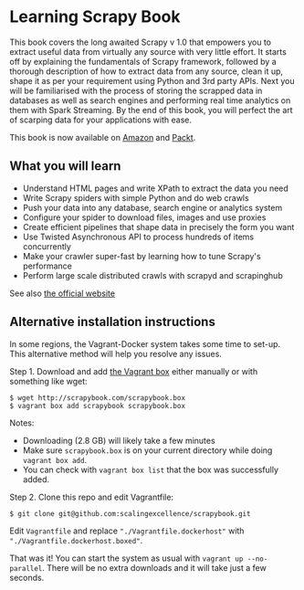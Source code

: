 Learning Scrapy Book
==========

This book covers the long awaited Scrapy v 1.0 that empowers you to extract useful data from virtually any source with very little effort. It starts off by explaining the fundamentals of Scrapy framework, followed by a thorough description of how to extract data from any source, clean it up, shape it as per your requirement using Python and 3rd party APIs. Next you will be familiarised with the process of storing the scrapped data in databases as well as search engines and performing real time analytics on them with Spark Streaming. By the end of this book, you will perfect the art of scarping data for your applications with ease.

This book is now available on [Amazon](http://amzn.to/1PeQ5O0) and [Packt](https://www.packtpub.com/big-data-and-business-intelligence/learning-scrapy).

## What you will learn

- Understand HTML pages and write XPath to extract the data you need
- Write Scrapy spiders with simple Python and do web crawls
- Push your data into any database, search engine or analytics system
- Configure your spider to download files, images and use proxies
- Create efficient pipelines that shape data in precisely the form you want
- Use Twisted Asynchronous API to process hundreds of items concurrently
- Make your crawler super-fast by learning how to tune Scrapy's performance
- Perform large scale distributed crawls with scrapyd and scrapinghub

See also [the official website](http://scrapybook.com)

## Alternative installation instructions

In some regions, the Vagrant-Docker system takes some time to set-up. This alternative method will help you resolve any issues.

Step 1. Download and add [the Vagrant box](http://scrapybook.com/scrapybook.box) either manually or with something like wget:

```
$ wget http://scrapybook.com/scrapybook.box
$ vagrant box add scrapybook scrapybook.box
```

Notes:
* Downloading (2.8 GB) will likely take a few minutes
* Make sure `scrapybook.box` is on your current directory while doing `vagrant box add`.
* You can check with `vagrant box list` that the box was successfully added.

Step 2. Clone this repo and edit Vagrantfile:

```
$ git clone git@github.com:scalingexcellence/scrapybook.git
```

Edit `Vagrantfile` and replace `"./Vagrantfile.dockerhost"` with `"./Vagrantfile.dockerhost.boxed"`.

That was it! You can start the system as usual with `vagrant up --no-parallel`. There will be no extra downloads and it will take just a few seconds.
